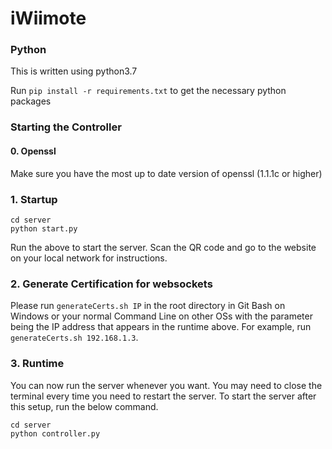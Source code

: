 # iWiimote

### Python

This is written using python3.7

Run `pip install -r requirements.txt` to get the necessary python packages

### Starting the Controller

#### 0. Openssl
Make sure you have the most up to date version of openssl (1.1.1c or higher)

### 1. Startup
```
cd server
python start.py
```
Run the above to start the server. Scan the QR code and go to the website on your local network for instructions. 

### 2. Generate Certification for websockets
Please run `generateCerts.sh IP` in the root directory in Git Bash on Windows or your normal Command Line on other OSs with the parameter being the IP address that appears in the runtime above. For example, run `generateCerts.sh 192.168.1.3`.

### 3. Runtime
You can now run the server whenever you want. You may need to close the terminal every time you need to restart the server. To start the server after this setup, run the below command.
```
cd server
python controller.py
```


